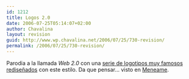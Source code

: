 ```yaml
---
id: 1212
title: Logos 2.0
date: 2006-07-25T05:14:07+02:00
author: Chavalina
layout: revision
guid: http://www.wp.chavalina.net/2006/07/25/730-revision/
permalink: /2006/07/25/730-revision/
---
```

Parodia a la llamada _Web 2.0_ con una <a href="http://flickr.com/search/?q=yay2dot0logoparody&w=all" target="_blank">serie de logotipos muy famosos rediseñados</a> con este estilo. Da que pensar… visto en <a href="http://meneame.net/story/pasaria-si-grandes-companias-subieran-web-2.0" target="_blank">Meneame</a>.